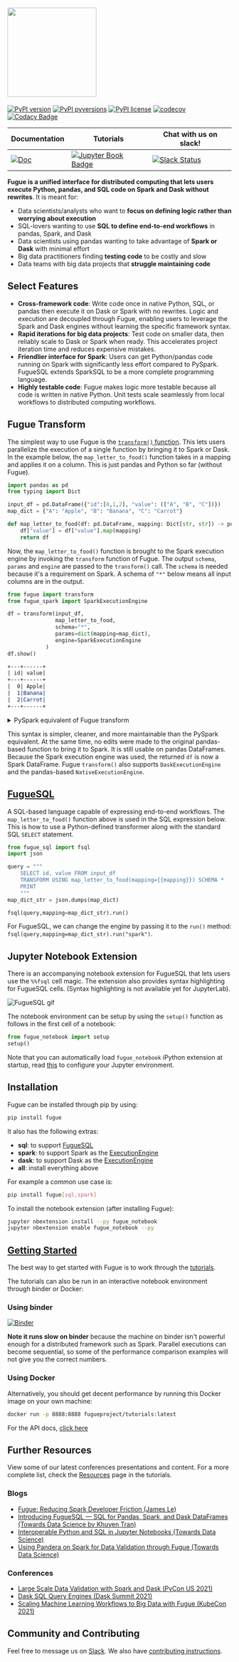# <img src="./images/logo.svg" width="200">

[![PyPI version](https://badge.fury.io/py/fugue.svg)](https://pypi.python.org/pypi/fugue/)
[![PyPI pyversions](https://img.shields.io/pypi/pyversions/fugue.svg)](https://pypi.python.org/pypi/fugue/)
[![PyPI license](https://img.shields.io/pypi/l/fugue.svg)](https://pypi.python.org/pypi/fugue/)
[![codecov](https://codecov.io/gh/fugue-project/fugue/branch/master/graph/badge.svg?token=ZO9YD5N3IA)](https://codecov.io/gh/fugue-project/fugue)
[![Codacy Badge](https://app.codacy.com/project/badge/Grade/4fa5f2f53e6f48aaa1218a89f4808b91)](https://www.codacy.com/gh/fugue-project/fugue/dashboard?utm_source=github.com&utm_medium=referral&utm_content=fugue-project/fugue&utm_campaign=Badge_Grade)

| Documentation | Tutorials | Chat with us on slack! |
| --- | --- | --- |
| [![Doc](https://readthedocs.org/projects/fugue/badge)](https://fugue.readthedocs.org) | [![Jupyter Book Badge](https://jupyterbook.org/badge.svg)](https://fugue-project.github.io/tutorials/) | [![Slack Status](https://img.shields.io/badge/slack-join_chat-white.svg?logo=slack&style=social)](https://join.slack.com/t/fugue-project/shared_invite/zt-jl0pcahu-KdlSOgi~fP50TZWmNxdWYQ) |


**Fugue is a unified interface for distributed computing that lets users execute Python, pandas, and SQL code on Spark and Dask without rewrites**. It is meant for:

*   Data scientists/analysts who want to **focus on defining logic rather than worrying about execution**
*   SQL-lovers wanting to use **SQL to define end-to-end workflows** in pandas, Spark, and Dask
*   Data scientists using pandas wanting to take advantage of **Spark or Dask** with minimal effort
*   Big data practitioners finding **testing code** to be costly and slow
*   Data teams with big data projects that **struggle maintaining code**

## Select Features

*   **Cross-framework code**: Write code once in native Python, SQL, or pandas then execute it on Dask or Spark with no rewrites. Logic and execution are decoupled through Fugue, enabling users to leverage the Spark and Dask engines without learning the specific framework syntax.
*   **Rapid iterations for big data projects**: Test code on smaller data, then reliably scale to Dask or Spark when ready. This accelerates project iteration time and reduces expensive mistakes.
*   **Friendlier interface for Spark**: Users can get Python/pandas code running on Spark with significantly less effort compared to PySpark. FugueSQL extends SparkSQL to be a more complete programming language.
*   **Highly testable code**: Fugue makes logic more testable because all code is written in native Python. Unit tests scale seamlessly from local workflows to distributed computing workflows.

## Fugue Transform

The simplest way to use Fugue is the [`transform()` function](https://fugue-project.github.io/tutorials/tutorials/beginner/introduction.html#fugue-transform). This lets users parallelize the execution of a single function by bringing it to Spark or Dask. In the example below, the `map_letter_to_food()` function takes in a mapping and applies it on a column. This is just pandas and Python so far (without Fugue).

```python
import pandas as pd
from typing import Dict

input_df = pd.DataFrame({"id":[0,1,2], "value": (["A", "B", "C"])})
map_dict = {"A": "Apple", "B": "Banana", "C": "Carrot"}

def map_letter_to_food(df: pd.DataFrame, mapping: Dict[str, str]) -> pd.DataFrame:
    df["value"] = df["value"].map(mapping)
    return df
```

Now, the `map_letter_to_food()` function is brought to the Spark execution engine by invoking the `transform` function of Fugue. The output `schema`, `params` and `engine` are passed to the `transform()` call. The `schema` is needed because it's a requirement on Spark. A schema of `"*"` below means all input columns are in the output.

```python
from fugue import transform
from fugue_spark import SparkExecutionEngine

df = transform(input_df,
               map_letter_to_food,
               schema="*",
               params=dict(mapping=map_dict),
               engine=SparkExecutionEngine
            )
df.show()
```
```rst
+---+------+
| id| value|
+---+------+
|  0| Apple|
|  1|Banana|
|  2|Carrot|
+---+------+
```

<details>
  <summary>PySpark equivalent of Fugue transform</summary>

  ```python
from typing import Iterator, Union
from pyspark.sql.types import StructType
from pyspark.sql import DataFrame, SparkSession

spark_session = SparkSession.builder.getOrCreate()

def mapping_wrapper(dfs: Iterator[pd.DataFrame], mapping):
    for df in dfs:
        yield map_letter_to_food(df, mapping)

def run_map_letter_to_food(input_df: Union[DataFrame, pd.DataFrame], mapping):
    # conversion
    if isinstance(input_df, pd.DataFrame):
        sdf = spark_session.createDataFrame(input_df.copy())
    else:
        sdf = input_df.copy()

    schema = StructType(list(sdf.schema.fields))
    return sdf.mapInPandas(lambda dfs: mapping_wrapper(dfs, mapping),
                            schema=schema)

result = run_map_letter_to_food(input_df, map_dict)
result.show()
  ```
</details>

This syntax is simpler, cleaner, and more maintainable than the PySpark equivalent. At the same time, no edits were made to the original pandas-based function to bring it to Spark. It is still usable on pandas DataFrames. Because the Spark execution engine was used, the returned `df` is now a Spark DataFrame. Fugue `transform()` also supports `DaskExecutionEngine` and the pandas-based `NativeExecutionEngine`.

## [FugueSQL](https://fugue-project.github.io/tutorials/tutorials/fugue_sql/index.html)

A SQL-based language capable of expressing end-to-end workflows. The `map_letter_to_food()` function above is used in the SQL expression below. This is how to use a Python-defined transformer along with the standard SQL `SELECT` statement.

```python
from fugue_sql import fsql
import json

query = """
    SELECT id, value FROM input_df
    TRANSFORM USING map_letter_to_food(mapping={{mapping}}) SCHEMA *
    PRINT
    """
map_dict_str = json.dumps(map_dict)

fsql(query,mapping=map_dict_str).run()
```

For FugueSQL, we can change the engine by passing it to the `run()` method: `fsql(query,mapping=map_dict_str).run("spark")`.

## Jupyter Notebook Extension

There is an accompanying notebook extension for FugueSQL that lets users use the `%%fsql` cell magic. The extension also provides syntax highlighting for FugueSQL cells. (Syntax highlighting is not available yet for JupyterLab).

![FugueSQL gif](https://miro.medium.com/max/700/1*6091-RcrOPyifJTLjo0anA.gif)

The notebook environment can be setup by using the `setup()` function as follows in the first cell of a notebook:

```python
from fugue_notebook import setup
setup()
```

Note that you can automatically load `fugue_notebook` iPython extension at startup,
read [this](https://ipython.readthedocs.io/en/stable/config/extensions/#using-extensions) to configure your Jupyter environment.


## Installation

Fugue can be installed through pip by using:

```bash
pip install fugue
```

It also has the following extras:

*   **sql**: to support [FugueSQL](https://fugue-project.github.io/tutorials/tutorials/fugue_sql/index.html)
*   **spark**: to support Spark as the [ExecutionEngine](https://fugue-project.github.io/tutorials/tutorials/advanced/execution_engine.html)
*   **dask**: to support Dask as the [ExecutionEngine](https://fugue-project.github.io/tutorials/tutorials/advanced/execution_engine.html)
*   **all**: install everything above

For example a common use case is:

```bash
pip install fugue[sql,spark]
```

To install the notebook extension (after installing Fugue):

```bash
jupyter nbextension install --py fugue_notebook
jupyter nbextension enable fugue_notebook --py
```

## [Getting Started](https://fugue-project.github.io/tutorials/index.html)

The best way to get started with Fugue is to work through the [tutorials](https://fugue-project.github.io/tutorials/index.html).

The tutorials can also be run in an interactive notebook environment through binder or Docker:

### Using binder

[![Binder](https://mybinder.org/badge_logo.svg)](https://mybinder.org/v2/gh/fugue-project/tutorials/master)

**Note it runs slow on binder** because the machine on binder isn't powerful enough for a distributed framework such as Spark. Parallel executions can become sequential, so some of the performance comparison examples will not give you the correct numbers.

### Using Docker

Alternatively, you should get decent performance by running this Docker image on your own machine:

```bash
docker run -p 8888:8888 fugueproject/tutorials:latest
```

For the API docs, [click here](https://fugue.readthedocs.org)

## Further Resources

View some of our latest conferences presentations and content. For a more complete list, check the [Resources](https://fugue-tutorials.readthedocs.io/en/latest/tutorials/resources.html) page in the tutorials.

### Blogs

*   [Fugue: Reducing Spark Developer Friction (James Le)](https://jameskle.com/writes/fugue)
*   [Introducing FugueSQL — SQL for Pandas, Spark, and Dask DataFrames (Towards Data Science by Khuyen Tran)](https://towardsdatascience.com/introducing-fuguesql-sql-for-pandas-spark-and-dask-dataframes-63d461a16b27)
*   [Interoperable Python and SQL in Jupyter Notebooks (Towards Data Science)](https://towardsdatascience.com/interoperable-python-and-sql-in-jupyter-notebooks-86245e711352)
*   [Using Pandera on Spark for Data Validation through Fugue (Towards Data Science)](https://towardsdatascience.com/using-pandera-on-spark-for-data-validation-through-fugue-72956f274793)

### Conferences

*   [Large Scale Data Validation with Spark and Dask (PyCon US 2021)](https://www.youtube.com/watch?v=2AdvBgjO_3Q)
*   [Dask SQL Query Engines (Dask Summit 2021)](https://www.youtube.com/watch?v=bQDN41Bc3bw)
*   [Scaling Machine Learning Workflows to Big Data with Fugue (KubeCon 2021)](https://www.youtube.com/watch?v=fDIRMiwc0aA)

## Community and Contributing

Feel free to message us on [Slack](https://join.slack.com/t/fugue-project/shared_invite/zt-jl0pcahu-KdlSOgi~fP50TZWmNxdWYQ). We also have [contributing instructions](CONTRIBUTING.md).
